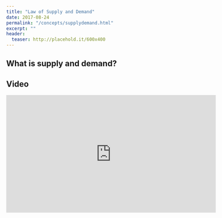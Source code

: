 ```yaml
---
title: "Law of Supply and Demand"
date: 2017-08-24
permalink: "/concepts/supplydemand.html"
excerpt: ""
header:
  teaser: http://placehold.it/600x400
---
```


## What is supply and demand?

## Video
<iframe src="https://www.youtube-nocookie.com/embed/g9aDizJpd_s?end=590&showinfo=0&rel=0&iv_load_policy=3" width="560" height="315" frameborder="0"></iframe>
